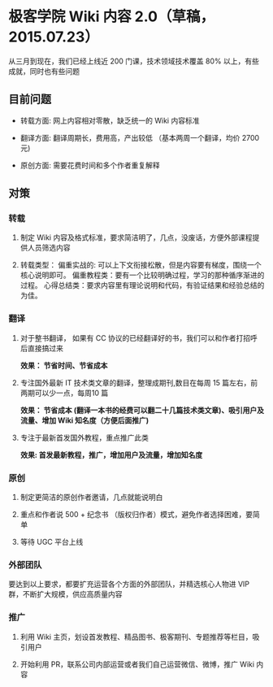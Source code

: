 # 极客学院 Wiki 内容 2.0（草稿，2015.07.23）

从三月到现在，我们已经上线近 200 门课，技术领域技术覆盖 80% 以上，有些成就，同时也有些问题

## 目前问题

- 转载方面: 网上内容相对零散，缺乏统一的 Wiki 内容标准   

- 翻译方面: 翻译周期长，费用高，产出较低 （基本两周一个翻译，均价 2700 元)    

- 原创方面: 需要花费时间和多个作者重复解释


## 对策

### 转载

1. 制定 Wiki 内容及格式标准，要求简洁明了，几点，没废话，方便外部课程提供人员筛选内容

3. 转载类型：
   偏重实战的: 可以上下文衔接松散，但是内容要有梯度，围绕一个核心说明即可。
   偏重教程类：要有一个比较明确过程，学习的那种循序渐进的过程。
   心得总结类：要求内容里有理论说明和代码，有验证结果和经验总结的为佳。


### 翻译

1. 对于整书翻译， 如果有 CC 协议的已经翻译好的书，我们可以和作者打招呼后直接搞过来   

	**效果： 节省时间、节省成本**    
	
2. 专注国外最新 IT 技术类文章的翻译，整理成期刊,数目在每周 15 篇左右，前两期可以少一点，每周10 篇   
 
   **效果： 节省成本 (翻译一本书的经费可以翻二十几篇技术类文章)、吸引用户及流量、增加 Wiki 知名度（方便后面推广)**
   
3. 专注于最新首发国外教程，重点推广此类     

   **效果: 首发最新教程，推广，增加用户及流量，增加知名度**

### 原创

1. 制定更简洁的原创作者邀请，几点就能说明白  

2. 重点和作者说 500 + 纪念书 （版权归作者）模式，避免作者选择困难，要简单   

3. 等待 UGC 平台上线

### 外部团队 

要达到以上要求，都要扩充运营各个方面的外部团队，并精选核心人物进 VIP 群，不断扩大规模，供应高质量内容

### 推广

1. 利用 Wiki 主页，划设首发教程、精品图书、极客期刊、专题推荐等栏目，吸引用户
  
2. 开始利用 PR，联系公司内部运营或者我们自己运营微信、微博，推广 Wiki 内容